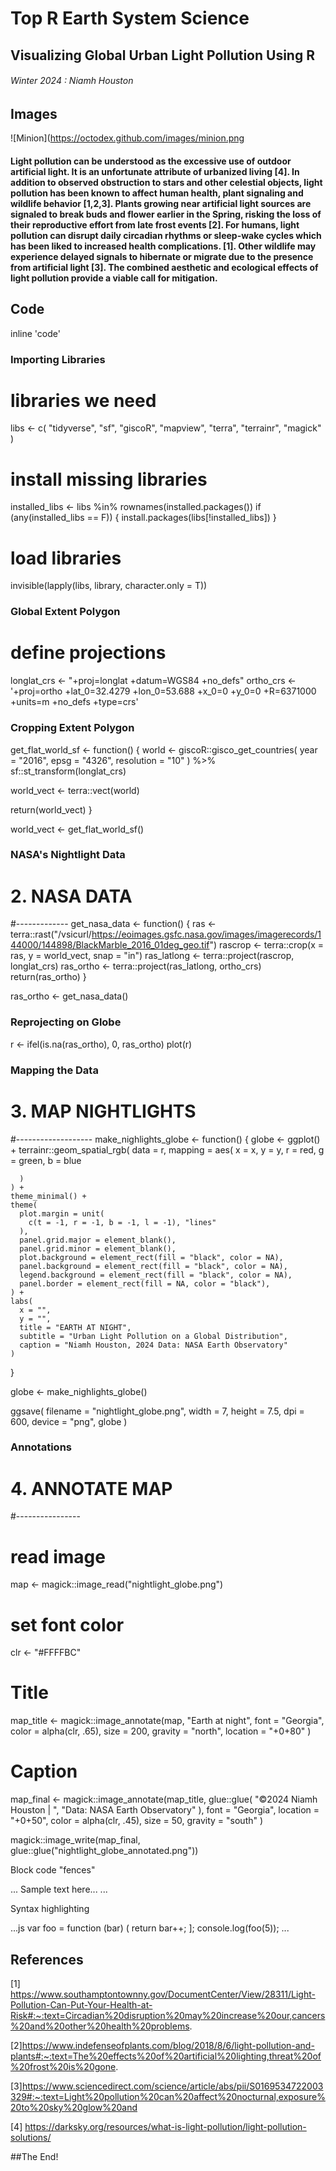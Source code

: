 # Top R Earth System Science  
## Visualizing Global Urban Light Pollution Using R
###### Winter 2024 : Niamh Houston

## Images

![Minion](https://octodex.github.com/images/minion.png

#### Light pollution can be understood as the excessive use of outdoor artificial light. It is an unfortunate attribute of urbanized living [4]. In addition to observed obstruction to stars and other celestial objects, light pollution has been known to affect human health, plant signaling and wildlife behavior [1,2,3]. Plants growing near artificial light sources are signaled to break buds and flower earlier in the Spring, risking the loss of their reproductive effort from late frost events [2]. For humans, light pollution can disrupt daily circadian rhythms or sleep-wake cycles which has been liked to increased health complications. [1]. Other wildlife may experience delayed signals to hibernate or migrate due to the presence from artificial light [3]. The combined aesthetic and ecological effects of light pollution provide a viable call for mitigation. 

## Code

inline 'code'

### Importing Libraries 

# libraries we need
libs <- c(
  "tidyverse", "sf", "giscoR",
  "mapview", "terra", "terrainr",
  "magick"
)

# install missing libraries
installed_libs <- libs %in% rownames(installed.packages())
if (any(installed_libs == F)) {
  install.packages(libs[!installed_libs])
}

# load libraries
invisible(lapply(libs, library, character.only = T))

### Global Extent Polygon 

# define projections
longlat_crs <- "+proj=longlat +datum=WGS84 +no_defs"
ortho_crs <-'+proj=ortho +lat_0=32.4279 +lon_0=53.688 +x_0=0 +y_0=0 +R=6371000 +units=m +no_defs +type=crs'

### Cropping Extent Polygon 

get_flat_world_sf <- function() {
  world <- giscoR::gisco_get_countries(
    year = "2016",
    epsg = "4326",
    resolution = "10"
  ) %>%
    sf::st_transform(longlat_crs)
  
  world_vect <- terra::vect(world)
  
  return(world_vect)
}

world_vect <- get_flat_world_sf()

### NASA's Nightlight Data 

# 2. NASA DATA
#-------------
get_nasa_data <- function() {
  ras <- terra::rast("/vsicurl/https://eoimages.gsfc.nasa.gov/images/imagerecords/144000/144898/BlackMarble_2016_01deg_geo.tif")
  rascrop <- terra::crop(x = ras, y = world_vect, snap = "in")
  ras_latlong <- terra::project(rascrop, longlat_crs)
  ras_ortho <- terra::project(ras_latlong, ortho_crs)
  return(ras_ortho)
}

ras_ortho <- get_nasa_data()

### Reprojecting on Globe 

r <- ifel(is.na(ras_ortho), 0, ras_ortho)
plot(r)

### Mapping the Data 
# 3. MAP NIGHTLIGHTS
#-------------------
make_nighlights_globe <- function() {
  globe <- ggplot() +
    terrainr::geom_spatial_rgb(
      data = r,
      mapping = aes(
        x = x,
        y = y,
        r = red,
        g = green,
        b = blue
        
      )
    ) +
    theme_minimal() +
    theme(
      plot.margin = unit(
        c(t = -1, r = -1, b = -1, l = -1), "lines"
      ),
      panel.grid.major = element_blank(),
      panel.grid.minor = element_blank(),
      plot.background = element_rect(fill = "black", color = NA),
      panel.background = element_rect(fill = "black", color = NA),
      legend.background = element_rect(fill = "black", color = NA),
      panel.border = element_rect(fill = NA, color = "black"),
    ) +
    labs(
      x = "",
      y = "",
      title = "EARTH AT NIGHT",
      subtitle = "Urban Light Pollution on a Global Distribution",
      caption = "Niamh Houston, 2024 Data: NASA Earth Observatory"
    )
}

globe <- make_nighlights_globe()

ggsave(
  filename = "nightlight_globe.png",
  width = 7, height = 7.5, dpi = 600, device = "png", globe
)

### Annotations 

# 4. ANNOTATE MAP
#----------------
# read image
map <- magick::image_read("nightlight_globe.png")

# set font color
clr <- "#FFFFBC"

# Title
map_title <- magick::image_annotate(map, "Earth at night",
                                    font = "Georgia",
                                    color = alpha(clr, .65), size = 200, gravity = "north",
                                    location = "+0+80"
)
# Caption
map_final <- magick::image_annotate(map_title, glue::glue(
  "©2024 Niamh Houston | ",
  "Data: NASA Earth Observatory"
),
font = "Georgia", location = "+0+50",
color = alpha(clr, .45), size = 50, gravity = "south"
)

magick::image_write(map_final, glue::glue("nightlight_globe_annotated.png"))

Block code "fences"

...
Sample text here...
...

Syntax highlighting

...js
var foo = function (bar) (
  return bar++;
];
console.log(foo(5));
...

## References 
[1] https://www.southamptontownny.gov/DocumentCenter/View/28311/Light-Pollution-Can-Put-Your-Health-at-Risk#:~:text=Circadian%20disruption%20may%20increase%20our,cancers%20and%20other%20health%20problems.

[2]https://www.indefenseofplants.com/blog/2018/8/6/light-pollution-and-plants#:~:text=The%20effects%20of%20artificial%20lighting,threat%20of%20frost%20is%20gone.

[3]https://www.sciencedirect.com/science/article/abs/pii/S0169534722003329#:~:text=Light%20pollution%20can%20affect%20nocturnal,exposure%20to%20sky%20glow%20and

[4] https://darksky.org/resources/what-is-light-pollution/light-pollution-solutions/

##The End!
